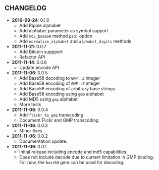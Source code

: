 CHANGELOG
---------
- **2016-09-24**: 0.1.0
  - Add Ripple alphabet
  - Add alphabet parameter as symbol support
  - Add `md5_base58` method `pad:` option
  - Add `normalize_alphabet` and `alphabet_digits` methods
- **2011-11-21**: 0.0.7
  - Add Bitcoin suppport
  - Refactor API
- **2011-11-14**: 0.0.6
  - Update encode API
- **2011-11-06**: 0.0.5
  - Add Base58 decoding to `GMP::Z` integer
  - Add Base58 encoding of `GMP::Z` integer
  - Add Base58 encoding of arbitrary base strings
  - Add Base58 encoding using `gmp` alphabet
  - Add MD5 using `gmp` alphabet
  - More tests
- **2011-11-06**: 0.0.4
  - Add `flickr_to_gmp` transcoding
  - Document Flickr and GMP transcoding
- **2011-11-06**: 0.0.3
  - Minor fixes.
- **2011-11-06**: 0.0.2
  - Documentation update.
- **2011-11-06**: 0.0.1
  - Initial release including encode and md5 capabilities.
  - Does not include decode due to current limitation in GMP binding. For now, the `base58` gem can be used for decoding.
